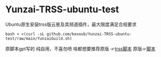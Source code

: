 # Yunzai-TRSS-ubuntu-test
Ubuntu原生安装trss版云崽及其频道插件，最大限度满足合规要求  
```
bash < <(curl -sL github.com/kexoub/Yunzai-TRSS-ubuntu-test/raw/main/YunzaiGuild.sh)
```
原脚本gpt写的
纯自用，不喜勿喷
啥都想要推荐原版 ☞[trss脚本](trss.me) 
原版☞[脚本](https://github.com/XuF163/Yunzai-Guild-SimpleLine/)
